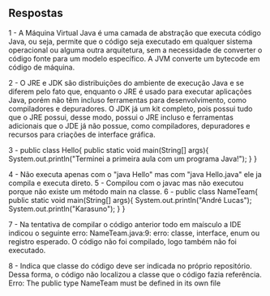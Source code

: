 ## Respostas

1 - A Máquina Virtual Java é uma camada de abstração que executa código Java, ou seja, permite que o código seja executado em qualquer sistema operacional ou alguma outra arquitetura, sem a necessidade de converter o código fonte para um modelo específico. A JVM converte um bytecode em código de máquina.

2 - O JRE e JDK são distribuições do ambiente de execução Java e se diferem pelo fato que, enquanto o JRE é usado para executar aplicações Java, porém não têm incluso ferramentas para desenvolvimento, como compiladores  e depuradores. O JDK já um kit completo, pois possui tudo que o JRE possui, desse modo, possui o JRE incluso e ferramentas adicionais que o JDE já não possue, como compiladores, depuradores e recursos para criações de interface gráfica.


3 - 
public class Hello{
	public static void main(String[] args){
		System.out.println("Terminei a primeira aula com um programa Java!");
	}
}

4 - Não executa apenas com o "java Hello" mas com "java Hello.java" ele ja compila e executa direto.
5 - Compilou com o javac mas não executou porque não existe um método main na classe.
6 -
public class NameTeam{
	public static void main(String[] args){
		System.out.println("André Lucas");
		System.out.println("Karasuno");
	}
}


7 - Na tentativa de compilar o código anterior todo em maísculo a IDE indicou o seguinte erro: NameTeam.java:9: erro: classe, interface, enum ou registro esperado. O código não foi compilado, logo também não foi executado.

8 - Indica que classe do código deve ser indicada no próprio repositório. Dessa forma, o código não localizou a classe que o código fazia referência. Erro: The public type NameTeam must be defined in its own file